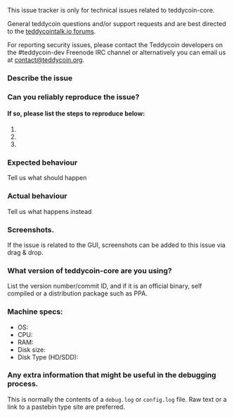 <!--- Remove sections that do not apply -->

This issue tracker is only for technical issues related to teddycoin-core.

General teddycoin questions and/or support requests and are best directed to the [teddycointalk.io forums](https://teddycointalk.io/).

For reporting security issues, please contact the Teddycoin developers on the #teddycoin-dev Freenode IRC channel or alternatively you can email us at contact@teddycoin.org.

### Describe the issue

### Can you reliably reproduce the issue?
#### If so, please list the steps to reproduce below:
1.
2.
3.

### Expected behaviour
Tell us what should happen

### Actual behaviour
Tell us what happens instead

### Screenshots.
If the issue is related to the GUI, screenshots can be added to this issue via drag & drop.

### What version of teddycoin-core are you using?
List the version number/commit ID, and if it is an official binary, self compiled or a distribution package such as PPA.

### Machine specs:
- OS:
- CPU:
- RAM:
- Disk size:
- Disk Type (HD/SDD):

### Any extra information that might be useful in the debugging process.
This is normally the contents of a `debug.log` or `config.log` file. Raw text or a link to a pastebin type site are preferred.
